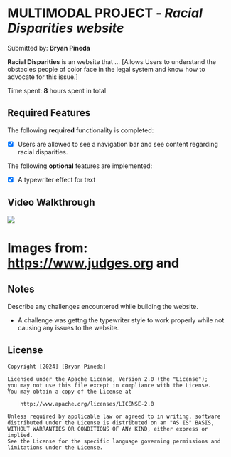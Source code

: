 # MULTIMODAL PROJECT - *Racial Disparities website*

Submitted by: **Bryan Pineda**

**Racial Disparities** is an website that ... [Allows Users to understand the obstacles people of color face in the legal system and know how to advocate for this issue.] 

Time spent: **8** hours spent in total

## Required Features

The following **required** functionality is completed:

- [x] Users are allowed to see a navigation bar and see content regarding racial disparities.



 
The following **optional** features are implemented:

- [x] A typewriter effect for text


## Video Walkthrough


<div>
   <a href="https://www.loom.com/share/4d92c5c86159410b8adfbfbe93db7e56">
      <img style="max-width:300px;" src="https://cdn.loom.com/sessions/thumbnails/4d92c5c86159410b8adfbfbe93db7e56-with-play.gif">
    </a>
  </div>

# Images from: https://www.judges.org and 

## Notes

Describe any challenges encountered while building the website.

- A challenge was gettng the typewriter style to work properly while not causing any issues to the website.

## License

    Copyright [2024] [Bryan Pineda]

    Licensed under the Apache License, Version 2.0 (the "License");
    you may not use this file except in compliance with the License.
    You may obtain a copy of the License at

        http://www.apache.org/licenses/LICENSE-2.0

    Unless required by applicable law or agreed to in writing, software
    distributed under the License is distributed on an "AS IS" BASIS,
    WITHOUT WARRANTIES OR CONDITIONS OF ANY KIND, either express or implied.
    See the License for the specific language governing permissions and
    limitations under the License.
